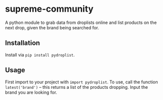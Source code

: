# supreme-community

A python module to grab data from droplists online and list products on the next drop, given the brand being searched for.

## Installation

Install via `pip install pydroplist`.

## Usage

First import to your project with `import pydroplist`.
To use, call the function `latest('brand')` – this returns a list of the products dropping. Input the brand you are looking for.